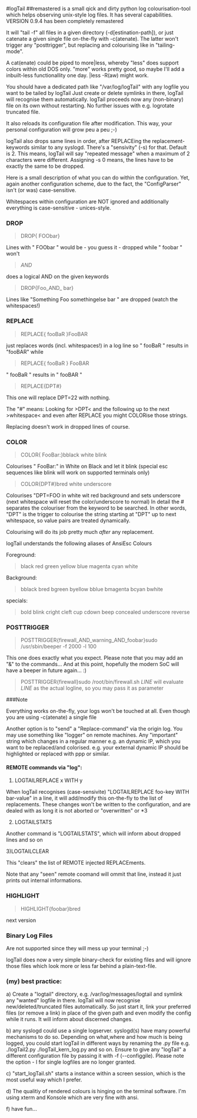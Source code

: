 #logTail 
##remastered 
is a small qick and dirty python log colourisation-tool which helps observing 
unix-style log files. It has several capabilities.
VERSION 0.9.4 has been completely remastered

It will "tail -f" all files in a given directory (-d[estination-path]), or just catenate a given
single file on-the-fly with -c(atenate). The latter won't trigger any "posttrigger",
but replacing and colourising like in "tailing-mode".

A cat(enate) could be piped to more|less, whereby "less" does support colors within
old DOS only. "more" works pretty good, so maybe I'll add a inbuilt-less
functionallity one day. |less -R(aw) might work.

You should have a dedicated path  like "/var/log/logTail" with
any logfile you want to be tailed by logTail
Just create or delete symlinks in there, logTail will recognise
them automatically.
logTail proceeds now any (non-binary) file on its own without restarting.
No further issues with e.g. logrotate truncated file.

It also reloads its configuration file after modification.
This way, your personal configuration will grow peu a peu ;-)

logTail also drops same lines in order, after REPLACEing the replacement-keywords similar to any syslogd.
There's a "sensivity" (-s) for that. Default is 2. This means, logTail will say "repeated message"
when a maximum of 2 characters were different. Assigning -s 0 means, the lines have to be exactly 
the same to be dropped.

Here is a small description of what you can do within the configuration.
Yet, again another configuration scheme, due to the fact, the
"ConfigParser" isn't (or was) case-sensitive.

Whitespaces within configuration are NOT ignored and additionally 
everything is case-sensitive - unices-style.

### DROP

>DROP{ FOObar}

Lines with " FOObar " would be - you guess it - dropped  while " foobar " won't

>_AND_ 

does a logical AND on the given keywords

>DROP{Foo_AND_ bar}

Lines like "Something Foo somethingelse bar " are dropped (watch the whitespaces!)

### REPLACE

>REPLACE{ fooBaR }FooBAR

just replaces words (incl. whitespaces!) in a log line so
" fooBaR " results in "fooBAR"
while

>REPLACE{ fooBaR } FooBAR 


" fooBaR " results in " fooBAR "


>REPLACE{DPT#}

This one will replace DPT=22 with nothing. 

The "#" means: Looking for >DPT< and the following up to the next >whitespace< 
and even after REPLACE you might COLORise those strings.


Replacing doesn't work in dropped lines of course.

### COLOR

>COLOR{ FooBar:}bblack white blink

Colourises " FooBar:" in White on Black and let it blink
(special esc sequences like blink will work on supported terminals only)

>COLOR{DPT#}bred white underscore

Colourises "DPT=FOO in white wit red background and sets underscore (next whitespace will reset the color/underscore to normal)
In detail the # separates the colouriser from the keyword to be searched.
In other words, "DPT" is the trigger to  colourise the string starting at "DPT" up to next whitespace,
so value pairs are treated dynamically.

Colourising will do its job pretty much _after_ any replacement.

logTail understands the following aliases of AnsiEsc Colours

Foreground:

>black red green yellow blue magenta cyan white 

Background:

>bblack bred bgreen byellow bblue bmagenta bcyan bwhite 

specials:

>bold blink cright cleft cup cdown beep concealed underscore reverse

### POSTTRIGGER

>POSTTRIGGER{firewall_AND_warning_AND_foobar}sudo /usr/sbin/beeper -f 2000 -l 100

This one does exactly what you expect. Please note that you may add an "&" to the commands...
And at this point, hopefully the modern SoC will have a beeper in future again... :)
>POSTTRIGGER{firewall}sudo /root/bin/firewall.sh _LINE_ 
will evaluate _LINE_ as the actual logline, so you may pass it as parameter

###Note

Everything works on-the-fly, your logs won't be touched at all.
Even though you are using -c(atenate) a single file 

Another option is to "send" a "Replace-command" via the origin log.
You may use something like "logger" on remote machines.
Any "important" string which changes in a regular manner e.g. an dynamic IP,
which you want to be replaced/and colorised.
e.g. your external dynamic IP should be highlighted or replaced with ppp or similar.

#### REMOTE commands via "log":

1) LOGTAILREPLACE x WITH y

When logTail recognises (case-sensivite) "LOGTAILREPLACE foo-key WITH bar-value" in a line, it
will add/modify this on-the-fly to the list of replacements. 
These changes won't be written to the configuration,
and are dealed with as long it is not aborted or "overwritten" or *3

2) LOGTAILSTATS

Another command is "LOGTAILSTATS", which will inform about dropped lines and so on 

3)LOGTAILCLEAR

This "clears" the list of REMOTE injected REPLACEments.

Note that any "seen" remote coomand will ommit that line, instead it just
prints out internal informations.

### HIGHLIGHT

>HIGHLIGHT{foobar}bred

next version

### Binary Log Files

Are not supported since they will mess up your terminal ;-)

logTail does now a very simple binary-check for existing files and 
will ignore those files which look more or less far behind a plain-text-file.


### (my) best practice:

a) Create a "logtail" directory, e.g. /var/log/messages/logtail and symlink
any "wanted" logfile in there.
logTail will now recognise new/deleted/truncated files automatically.
So just start it, link your preferred files (or remove a link) in place of the
given path  and even modify the config while it runs.
It will inform about discerned changes.

b) any syslogd could use a single logserver. syslogd(s) have
many powerful mechanisms to do so. 
Depending on what,where and how much is being logged, you could start logTail
in different ways by renaming the .py file e.g. ./logTail2.py ./logTail_kern_log.py
and so on. Ensure to give any "logTail" a different configuration file by
passing it with -f (--configgile).
Please note the option - l for single logfiles are no longer granted.

c) "start_logTail.sh" starts a instance within a screen session, which is the most
useful way which I prefer.

d) The qualitiy of rendered colours is hinging on the terminal software.
  I'm using xterm and Konsole which are very fine with ansi.

f) have fun...
